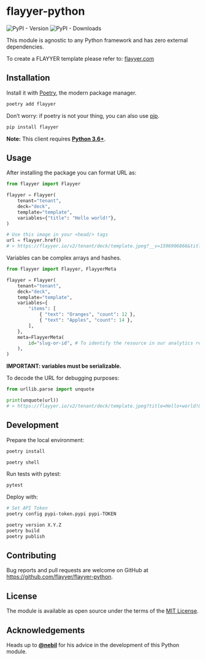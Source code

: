 # flayyer-python
![PyPI - Version](https://img.shields.io/pypi/v/flayyer)
![PyPI - Downloads](https://img.shields.io/pypi/dm/flayyer)

This module is agnostic to any Python framework and has zero external dependencies.

To create a FLAYYER template please refer to: [flayyer.com](https://flayyer.com?ref=flayyer-python)

## Installation

Install it with [Poetry](https://python-poetry.org/), the modern package manager.

```sh
poetry add flayyer
```

Don’t worry: if poetry is not your thing, you can also use [pip](https://pip.pypa.io/en/stable/).

```sh
pip install flayyer
```

**Note:** This client requires [**Python 3.6+**](https://docs.python.org/3/whatsnew/3.6.html).

## Usage

After installing the package you can format URL as:

```python
from flayyer import Flayyer

flayyer = Flayyer(
    tenant="tenant",
    deck="deck",
    template="template",
    variables={"title": "Hello world!"},
)

# Use this image in your <head/> tags
url = flayyer.href()
# > https://flayyer.io/v2/tenant/deck/template.jpeg?__v=1596906866&title=Hello+world%21
```

Variables can be complex arrays and hashes.

```python
from flayyer import Flayyer, FlayyerMeta

flayyer = Flayyer(
    tenant="tenant",
    deck="deck",
    template="template",
    variables={
        "items": [
            { "text": "Oranges", "count": 12 },
            { "text": "Apples", "count": 14 },
        ],
    },
    meta=FlayyerMeta(
        id="slug-or-id", # To identify the resource in our analytics report
    ),
)
```

**IMPORTANT: variables must be serializable.**

To decode the URL for debugging purposes:

```python
from urllib.parse import unquote

print(unquote(url))
# > https://flayyer.io/v2/tenant/deck/template.jpeg?title=Hello+world!&__v=123
```

## Development

Prepare the local environment:

```sh
poetry install
```

```sh
poetry shell
```

Run tests with pytest:

```sh
pytest
```

Deploy with:

```sh
# Set API Token
poetry config pypi-token.pypi pypi-TOKEN

poetry version X.Y.Z
poetry build
poetry publish
```

## Contributing

Bug reports and pull requests are welcome on GitHub at https://github.com/flayyer/flayyer-python.

## License

The module is available as open source under the terms of the [MIT License](https://opensource.org/licenses/MIT).

## Acknowledgements

Heads up to [**@nebil**](https://github.com/nebil) for his advice in the development of this Python module.

